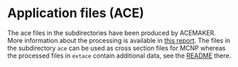 # Application files (ACE)

The ace files in the subdirectories
have been produced by ACEMAKER.
More information about the processing is
available in [this report][iaeapd19ace].
The files in the subdirectory `ace`
can be used as cross section files
for MCNP whereas the processed files
in `extace` contain additional data,
see the [README][extace-readme] there.

[iaeapd19ace]: https://github.com/iaea-nds/IAEA-PD2019/application-lib/iaea-nds-852-draft.pdf
[extace-readme]: https://github.com/iaea-nds/IAEA-PD2019/application-lib/extace/README.md
